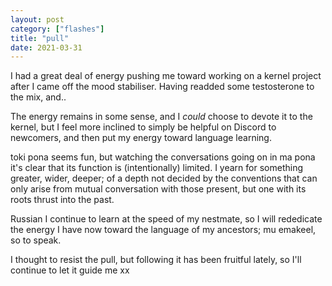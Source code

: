 ```yaml
---
layout: post
category: ["flashes"]
title: "pull"
date: 2021-03-31
---
```


I had a great deal of energy pushing me toward working on a kernel project after I came off the mood stabiliser. Having readded some testosterone to the mix, and..

The energy remains in some sense, and I *could* choose to devote it to the kernel, but I feel more inclined to simply be helpful on Discord to newcomers, and then put my energy toward language learning.

toki pona seems fun, but watching the conversations going on in ma pona it's clear that its function is (intentionally) limited. I yearn for something greater, wider, deeper; of a depth not decided by the conventions that can only arise from mutual conversation with those present, but one with its roots thrust into the past.

Russian I continue to learn at the speed of my nestmate, so I will rededicate the energy I have now toward the language of my ancestors; mu emakeel, so to speak.

I thought to resist the pull, but following it has been fruitful lately, so I'll continue to let it guide me xx